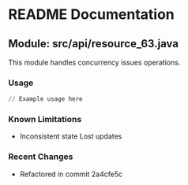 # README Documentation

## Module: src/api/resource_63.java

This module handles concurrency issues operations.

### Usage

```python
// Example usage here
```

### Known Limitations

- Inconsistent state Lost updates

### Recent Changes

- Refactored in commit 2a4cfe5c
